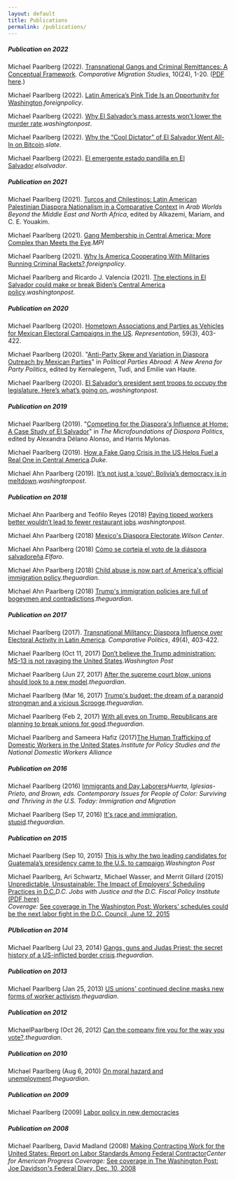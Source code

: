 ```yaml
---
layout: default
title: Publications
permalink: /publications/
---
```


##### Publication on 2022

Michael Paarlberg (2022). [Transnational Gangs and Criminal Remittances: A Conceptual Framework](https://comparativemigrationstudies.springeropen.com/articles/10.1186/s40878-022-00297-x). _Comparative Migration Studies_, 10(24), 1-20. ([PDF here](https://link.springer.com/content/pdf/10.1186/s40878-022-00297-x.pdf).)

Michael Paarlberg (2022). [Latin America’s Pink Tide Is an Opportunity for Washington](https://foreignpolicy.com/2022/11/10/latin-america-left-pink-tide-lula-bolsonaro-brazil-election-biden/)._foreignpolicy_.

Michael Paarlberg (2022). [Why El Salvador’s mass arrests won’t lower the murder rate](https://www.washingtonpost.com/politics/2022/07/11/bukele-el-salvador-homicides-gangs-ms-13-barrio-18/)._washingtonpost_.

Michael Paarlberg (2022). [Why the “Cool Dictator” of El Salvador Went All-In on Bitcoin](https://slate.com/technology/2022/05/el-salvador-bitcoin-crash-nayib-bukele.html)._slate_.

Michael Paarlberg (2022). [El emergente estado pandilla en El Salvador](https://www.elsalvador.com/opinion/editoriales/pandillas-nayib-bukele/929326/2022/)._elsalvador_.

##### Publication on 2021

Michael Paarlberg (2021). [Turcos and Chilestinos: Latin American Palestinian Diaspora Nationalism in a Comparative Context](https://books.google.com.np/books?hl=en&lr=&id=zLUxEAAAQBAJ&oi=fnd&pg=PA11&ots=p7IoxAGkWy&sig=O1xNnGVPk4yZDi8qv6txWUuQaJs&redir_esc=y#v=onepage&q&f=false) in _Arab Worlds Beyond the Middle East and North Africa_, edited by Alkazemi, Mariam, and C. E. Youakim.

Michael Paarlberg (2021). [Gang Membership in Central America: More Complex than Meets the Eye](https://www.migrationpolicy.org/article/complexities-gang-membership-central-america)._MPI_

Michael Paarlberg (2021). [Why Is America Cooperating With Militaries Running Criminal Rackets?](https://foreignpolicy.com/2021/08/03/us-mexico-latin-america-lopez-obrador-cienfuegos-cartels-corruption-crime-drugs-congress-migration-root-causes-leahy/)._foreignpolicy_.

Michael Paarlberg and Ricardo J. Valencia (2021). [The elections in El Salvador could make or break Biden’s Central America policy](https://www.washingtonpost.com/outlook/2021/02/25/el-salvador-elections-biden/)._washingtonpost_.

##### Publication on 2020

Michael Paarlberg (2020). [Hometown Associations and Parties as Vehicles for Mexican Electoral Campaigns in the US](https://www.tandfonline.com/doi/full/10.1080/00344893.2020.1856176). _Representation_, 59(3), 403-422.

Michael Paarlberg (2020). "[Anti-Party Skew and Variation in Diaspora Outreach by Mexican Parties](https://www.taylorfrancis.com/chapters/edit/10.4324/9781003015086-5/anti-party-skew-variation-diaspora-outreach-mexican-parties-michael-ahn-paarlberg)" in _Political Parties Abroad: A New Arena for Party Politics_, edited by Kernalegenn, Tudi, and Emilie van Haute.

Michael Paarlberg (2020). [El Salvador’s president sent troops to occupy the legislature. Here’s what’s going on.](https://www.washingtonpost.com/politics/2020/02/17/el-salvadors-president-sent-troops-occupy-legislature-heres-whats-going/)._washingtonpost_.

##### Publication on 2019

Michael Paarlberg (2019). "[Competing for the Diaspora's Influence at Home: A Case Study of El Salvador](https://www.taylorfrancis.com/chapters/edit/10.4324/9781003191261-4/competing-diaspora-influence-home-party-structure-transnational-campaign-activity-el-salvador-michael-ahn-paarlberg)" in _The Microfoundations of Diaspora Politics_, edited by Alexandra Délano Alonso, and Harris Mylonas.

Michael Paarlberg (2019). [How a Fake Gang Crisis in the US Helps Fuel a Real One in Central America](https://sites.duke.edu/northerntrianglepolicy/2019/05/14/how-a-fake-gang-crisis-in-the-us-helps-fuel-a-real-one-in-central-america/)._Duke_.

Michael Ahn Paarlberg (2019). [It’s not just a ‘coup’: Bolivia’s democracy is in meltdown](https://www.washingtonpost.com/outlook/2019/11/13/its-not-just-coup-bolivias-democracy-is-meltdown/)._washingtonpost_.

##### Publication on 2018

Michael Ahn Paarlberg and Teófilo Reyes (2018) [Paying tipped workers better wouldn’t lead to fewer restaurant jobs](https://www.washingtonpost.com/news/posteverything/wp/2018/01/16/paying-tipped-workers-better-wouldnt-lead-to-fewer-restaurant-jobs/?utm_term=.d61e78aba799)._washingtonpost_.

Michael Ahn Paarlberg (2018) [Mexico's Diaspora Electorate](https://www.wilsoncenter.org/article/mexicos-diaspora-electorate)._Wilson Center_.

Michael Ahn Paarlberg (2018) [Cómo se corteja el voto de la diáspora salvadoreña](https://elfaro.net/es/201805/ef_academico/21940/Cómo-se-corteja-el-voto-de-la-diáspora-salvadoreña.htm)._Elfaro_.

Michael Ahn Paarlberg (2018) [Child abuse is now part of America's official immigration policy](https://www.theguardian.com/commentisfree/2018/jun/14/child-abuse-part-americas-official-immigration-policy)._theguardian_.

Michael Ahn Paarlberg (2018) [Trump's immigration policies are full of bogeymen and contradictions](https://www.theguardian.com/commentisfree/2018/feb/02/trump-immigration-bogeymen-ms-13-chain-migration)._theguardian_.

##### Publication on 2017

Michael Paarlberg (2017). [Transnational Militancy: Diaspora Influence over Electoral Activity in Latin America](https://books.google.com.np/books?hl=en&lr=&id=zLUxEAAAQBAJ&oi=fnd&pg=PA11&ots=p7IoxAGkWy&sig=O1xNnGVPk4yZDi8qv6txWUuQaJs&redir_esc=y#v=onepage&q&f=false). _Comparative Politics_, 49(4), 403-422.

Michael Paarlberg (Oct 11, 2017) [Don’t believe the Trump administration: MS-13 is not ravaging the United States](https://www.washingtonpost.com/news/posteverything/wp/2017/10/11/dont-believe-the-trump-administration-ms-13-is-not-ravaging-the-united-states/)._Washington Post_

Michael Paarlberg (Jun 27, 2017) [After the supreme court blow, unions should look to a new model](https://www.theguardian.com/commentisfree/2018/jun/27/unions-supreme-court-nra-opinion)._theguardian_.

Michael Paarlberg (Mar 16, 2017) [Trump's budget: the dream of a paranoid strongman and a vicious Scrooge](https://www.theguardian.com/commentisfree/2017/mar/16/trumps-budget-dream-paranoid-strongman-vicious-scrooge)._theguardian_.

Michael Paarlberg (Feb 2, 2017) [With all eyes on Trump, Republicans are planning to break unions for good](https://www.theguardian.com/commentisfree/2017/feb/02/republicans-unions-right-to-work-bill)._theguardian_.

Michael Paarlberg and Sameera Hafiz (2017)[The Human Trafficking of Domestic Workers in the United States](https://www.google.com/url?q=https%3A%2F%2Fwww.ips-dc.org%2Freport-the-human-trafficking-of-domestic-workers-in-the-united-states%2F&sa=D&sntz=1&usg=AOvVaw0lH6fLQ7HBPYpUJ4TTNpq0)._Institute for Policy Studies and the National Domestic Workers Alliance_

##### Publication on 2016

Michael Paarlberg (2016) [Immigrants and Day Laborers](https://www.google.com/url?q=https%3A%2F%2Fwww.amazon.com%2FPeople-Color-United-States-volumes%2Fdp%2F1610698541&sa=D&sntz=1&usg=AOvVaw3EeuKWgYE9G_NeUPzX4YG5)_Huerta, Iglesias-Prieto, and Brown, eds. Contemporary Issues for People of Color: Surviving and Thriving in the U.S. Today: Immigration and Migration_

Michael Paarlberg (Sep 17, 2016) [It's race and immigration, stupid](https://www.theguardian.com/commentisfree/2016/sep/17/its-race-and-immigration-stupid)._theguardian_.

##### Publication on 2015

Michael Paarlberg (Sep 10, 2015) [This is why the two leading candidates for Guatemala’s presidency came to the U.S. to campaign](https://www.washingtonpost.com/news/monkey-cage/wp/2015/09/10/this-is-why-the-two-leading-candidates-for-guatemalas-presidency-came-to-the-u-s-to-campaign/)._Washington Post_

Michael Paarlberg, Ari Schwartz, Michael Wasser, and Merrit Gillard (2015) [Unpredictable, Unsustainable: The Impact of Employers’ Scheduling Practices in D.C.](http://www.google.com/url?q=http%3A%2F%2Fwww.dcjwj.org%2Fscheduling-report%2F&sa=D&sntz=1&usg=AOvVaw29nfsQS0jXAUUIaDXZTISW)_D.C. Jobs with Justice and the D.C. Fiscal Policy Institute_ [(PDF here)](https://www.dcjwj.org/wp-content/uploads/2015/06/DCJWJ_Scheduling_Report_2015.pdf)  
 _Coverage:_ [See coverage in The Washington Post: Workers' schedules could be the next labor fight in the D.C. Council, June 12, 2015](http://www.google.com/url?q=http%3A%2F%2Fwww.washingtonpost.com%2Fnews%2Flocal%2Fwp%2F2015%2F06%2F12%2Fworkers-schedules-could-be-the-next-labor-fight-in-the-d-c-council%2F&sa=D&sntz=1&usg=AOvVaw0rkHVvxUP7Ii26OAYX56Vz)

##### PUblication on 2014

Michael Paarlberg (Jul 23, 2014) [Gangs, guns and Judas Priest: the secret history of a US-inflicted border crisis](http://www.theguardian.com/commentisfree/2014/jul/23/history-border-crisis-central-america-gangs)._theguardian_.

##### Publication on 2013

Michael Paarlberg (Jan 25, 2013) [US unions' continued decline masks new forms of worker activism](http://www.theguardian.com/commentisfree/2013/jan/25/unions-decline-worker-activism)._theguardian_.

##### Publication on 2012

MichaelPaarlberg (Oct 26, 2012) [Can the company fire you for the way you vote?](http://www.theguardian.com/commentisfree/2012/oct/26/can-company-fire-you-vote)._theguardian_.

##### Publication on 2010

Michael Paarlberg (Aug 6, 2010) [On moral hazard and unemployment](http://www.theguardian.com/commentisfree/cifamerica/2010/aug/06/jobless-benefit-unemployment-insurance)._theguardian_.

##### Publication on 2009

Michael Paarlberg (2009) [Labor policy in new democracies](https://repository.library.georgetown.edu/bitstream/handle/10822/553856/paarlbergMichael.pdf;sequence=1)

##### Publication on 2008

Michael Paarlberg, David Madland (2008) [Making Contracting Work for the United States: Report on Labor Standards Among Federal Contractor](https://www.google.com/url?q=https%3A%2F%2Fwww.americanprogress.org%2Fissues%2Fgeneral%2Fnews%2F2008%2F12%2F08%2F5313%2Fmaking-contracting-work-for-the-united-states%2F&sa=D&sntz=1&usg=AOvVaw0AOP4jDKjmVN_APibspc6R)_Center for American Progress_
_Coverage:_ [See coverage in The Washington Post: Joe Davidson's Federal Diary, Dec. 10, 2008](http://www.google.com/url?q=http%3A%2F%2Fwww.washingtonpost.com%2Fwp-dyn%2Fcontent%2Farticle%2F2008%2F12%2F09%2FAR2008120903120.html&sa=D&sntz=1&usg=AOvVaw2fCyDpZ8npqxJYFNfYB6Kh)
